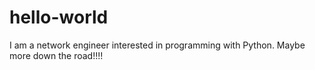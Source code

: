 # hello-world
I am a network engineer interested in programming with Python.  Maybe more down the road!!!!
